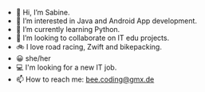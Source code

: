 - 👋 Hi, I’m Sabine.
- 👀 I’m interested in Java and Android App development.
- 🌱 I’m currently learning Python.
- 💞️ I’m looking to collaborate on IT edu projects.
- 🚲 I love road racing, Zwift and bikepacking.
- 😀 she/her
- 💻 I'm looking for a new IT job.
- 📫 How to reach me: bee.coding@gmx.de
